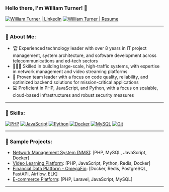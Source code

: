 ### Hello there, I'm William Turner! 👋

[![William Turner | LinkedIn](https://img.shields.io/badge/LinkedIn-0077B5?style=for-the-badge&logo=linkedin&logoColor=white)](https://www.linkedin.com/in/william-turner/)
[![William Turner | Resume](https://img.shields.io/badge/Resume-000000?style=for-the-badge&logo=resume&logoColor=white)](https://your-resume-link.com)

---

### 🤝 About Me:

- 🏆 Experienced technology leader with over 8 years in IT project management, system architecture, and software development across telecommunications and ed-tech sectors
- 👨🏻‍💻 Skilled in building large-scale, high-traffic systems, with expertise in network management and video streaming platforms
- 🤝 Proven team leader with a focus on code quality, reliability, and optimized backend solutions for mission-critical applications
- 💻 Proficient in PHP, JavaScript, and Python, with a focus on scalable, cloud-based infrastructures and robust security measures

---

### 🔨 Skills:

[![PHP](https://img.shields.io/badge/PHP-777BB4?style=for-the-badge&logo=php&logoColor=white)](https://www.php.net/)
[![JavaScript](https://img.shields.io/badge/JavaScript-F7DF1E?style=for-the-badge&logo=javascript&logoColor=black)](https://developer.mozilla.org/en-US/docs/Web/JavaScript)
[![Python](https://img.shields.io/badge/Python-FFD43B?style=for-the-badge&logo=python&logoColor=darkgreen)](https://www.python.org/)
[![Docker](https://img.shields.io/badge/Docker-2CA5E0?style=for-the-badge&logo=docker&logoColor=white)](https://www.docker.com/)
[![MySQL](https://img.shields.io/badge/MySQL-4479A1?style=for-the-badge&logo=mysql&logoColor=white)](https://www.mysql.com/)
[![Git](https://img.shields.io/badge/Git-F05032?style=for-the-badge&logo=git&logoColor=white)](https://git-scm.com/)

---

### 🚀 Sample Projects:

- [Network Management System (NMS)](https://github.com/YourGitHub/NMS): [PHP, MySQL, JavaScript, Docker]
- [Video Learning Platform](https://github.com/YourGitHub/video-platform): [PHP, JavaScript, Python, Redis, Docker]
- [Financial Data Platform - OmegaFin](https://github.com/YourGitHub/OmegaFin): [Docker, Redis, PostgreSQL, FastAPI, Airflow, ELK]
- [E-commerce Platform](https://github.com/YourGitHub/e-commerce-platform): [PHP, Laravel, JavaScript, MySQL]

---

